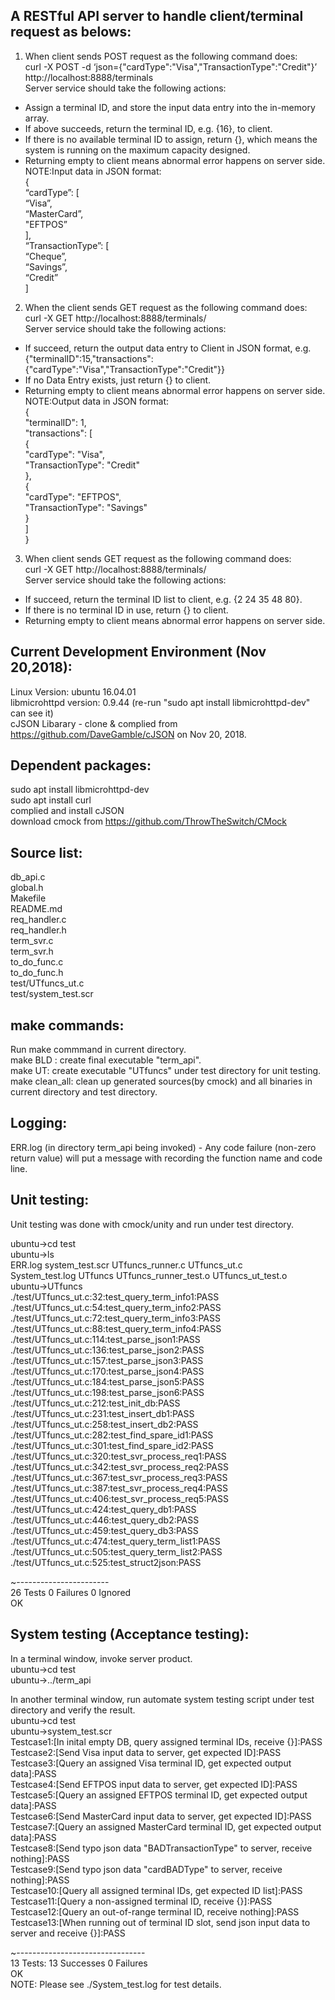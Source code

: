 A RESTful API server to handle client/terminal request as belows: 
-----------------------------------------------------------------  
1. When client sends POST request as the following command does:  
curl -X POST -d ‘json={"cardType":"Visa","TransactionType":"Credit"}’ http://localhost:8888/terminals  
Server service should take the following actions:   
  - Assign a terminal ID, and store the input data entry into the in-memory array.  
  - If above succeeds, return the terminal ID, e.g. {16}, to client.  
  - If there is no available terminal ID to assign, return {}, which means the system is running on the maximum capacity designed.  
  - Returning empty to client means abnormal error happens on server side.  
NOTE:Input data in JSON format:   
{   
        “cardType”: [  
        “Visa”,  
        “MasterCard”,  
        "EFTPOS”  
    ],  
        “TransactionType”: [  
        “Cheque”,  
        “Savings”,  
        “Credit”  
    ]   
  
  
2. When the client sends GET request as the following command does:  
curl -X GET http://localhost:8888/terminals/<id>  
Server service should take the following actions:   
  - If succeed, return the output data entry to Client in JSON format, e.g.
	{"terminalID":15,"transactions":{"cardType":"Visa","TransactionType":"Credit"}}
  - If no Data Entry exists, just return {} to client.  
  - Returning empty to client means abnormal error happens on server side.  
NOTE:Output data in JSON format:   
{  
     "terminalID": 1,  
     "transactions": [  
     {  
          "cardType": "Visa",  
          "TransactionType": "Credit"  
     },  
     {  
          "cardType": "EFTPOS",  
          "TransactionType": "Savings"  
     }  
     ]  
}  
  
3. When client sends GET request as the following command does:  
curl -X GET http://localhost:8888/terminals/  
Server service should take the following actions:   
  - If succeed, return the terminal ID list to client, e.g. {2 24 35 48 80}.  
  - If there is no terminal ID in use, return {} to client.  
  - Returning empty to client means abnormal error happens on server side. 
   
Current Development Environment (Nov 20,2018): 
---------------------------------------------  
Linux Version: ubuntu 16.04.01  
libmicrohttpd version: 0.9.44 (re-run "sudo apt install libmicrohttpd-dev" can see it)  
cJSON Libarary - clone & complied from https://github.com/DaveGamble/cJSON on Nov 20, 2018.

Dependent packages:
----------------  
sudo apt install libmicrohttpd-dev  
sudo apt install curl  
complied and install cJSON  
download cmock from  https://github.com/ThrowTheSwitch/CMock   

Source list:  
------------  
db_api.c  
global.h  
Makefile  
README.md  
req_handler.c  
req_handler.h  
term_svr.c  
term_svr.h  
to_do_func.c  
to_do_func.h  
test/UTfuncs_ut.c  
test/system_test.scr  

make commands:  
--------------  
Run make commmand in current directory.  
make BLD : create final executable "term_api".  
make UT: create executable "UTfuncs" under test directory for unit testing.  
make clean_all: clean up generated sources(by cmock) and all binaries in current directory and test directory.  

Logging:  
------------  
ERR.log (in directory term_api being invoked) - Any code failure (non-zero return value) will put a message with recording the function name and code line.   

Unit testing:
------------------------------   
Unit testing was done with cmock/unity and run under test directory.  

ubuntu->cd test  
ubuntu->ls  
ERR.log          system_test.scr  UTfuncs_runner.c       UTfuncs_ut.c  
System_test.log  UTfuncs          UTfuncs_runner_test.o  UTfuncs_ut_test.o  
ubuntu->UTfuncs  
./test/UTfuncs_ut.c:32:test_query_term_info1:PASS  
./test/UTfuncs_ut.c:54:test_query_term_info2:PASS  
./test/UTfuncs_ut.c:72:test_query_term_info3:PASS  
./test/UTfuncs_ut.c:88:test_query_term_info4:PASS  
./test/UTfuncs_ut.c:114:test_parse_json1:PASS  
./test/UTfuncs_ut.c:136:test_parse_json2:PASS  
./test/UTfuncs_ut.c:157:test_parse_json3:PASS  
./test/UTfuncs_ut.c:170:test_parse_json4:PASS  
./test/UTfuncs_ut.c:184:test_parse_json5:PASS  
./test/UTfuncs_ut.c:198:test_parse_json6:PASS  
./test/UTfuncs_ut.c:212:test_init_db:PASS  
./test/UTfuncs_ut.c:231:test_insert_db1:PASS  
./test/UTfuncs_ut.c:258:test_insert_db2:PASS  
./test/UTfuncs_ut.c:282:test_find_spare_id1:PASS  
./test/UTfuncs_ut.c:301:test_find_spare_id2:PASS  
./test/UTfuncs_ut.c:320:test_svr_process_req1:PASS  
./test/UTfuncs_ut.c:342:test_svr_process_req2:PASS  
./test/UTfuncs_ut.c:367:test_svr_process_req3:PASS  
./test/UTfuncs_ut.c:387:test_svr_process_req4:PASS  
./test/UTfuncs_ut.c:406:test_svr_process_req5:PASS  
./test/UTfuncs_ut.c:424:test_query_db1:PASS  
./test/UTfuncs_ut.c:446:test_query_db2:PASS  
./test/UTfuncs_ut.c:459:test_query_db3:PASS  
./test/UTfuncs_ut.c:474:test_query_term_list1:PASS  
./test/UTfuncs_ut.c:505:test_query_term_list2:PASS  
./test/UTfuncs_ut.c:525:test_struct2json:PASS  
  
~-----------------------  
26 Tests 0 Failures 0 Ignored  
OK  
   
   
System testing (Acceptance testing):    
------------------------------------    
In a terminal window, invoke server product.  
ubuntu->cd test  
ubuntu->../term_api  

In another terminal window, run automate system testing script under test directory and verify the result.  
ubuntu->cd test  
ubuntu->system_test.scr  
Testcase1:[In inital empty DB, query assigned terminal IDs, receive {}]:PASS  
Testcase2:[Send Visa input data to server, get expected ID]:PASS  
Testcase3:[Query an assigned Visa terminal ID, get expected output data]:PASS  
Testcase4:[Send EFTPOS input data to server, get expected ID]:PASS  
Testcase5:[Query an assigned EFTPOS terminal ID, get expected output data]:PASS  
Testcase6:[Send MasterCard input data to server, get expected ID]:PASS  
Testcase7:[Query an assigned MasterCard terminal ID, get expected output data]:PASS  
Testcase8:[Send typo json data "BADTransactionType" to server, receive nothing]:PASS  
Testcase9:[Send typo json data "cardBADType" to server, receive nothing]:PASS  
Testcase10:[Query all assigned terminal IDs, get expected ID list]:PASS  
Testcase11:[Query a non-assigned terminal ID, receive {}]:PASS  
Testcase12:[Query an out-of-range terminal ID, receive nothing]:PASS  
Testcase13:[When running out of terminal ID slot, send json input data to server and receive {}]:PASS  


~--------------------------------  
13 Tests: 13 Successes 0 Failures  
OK  
NOTE: Please see ./System_test.log for test details.  


